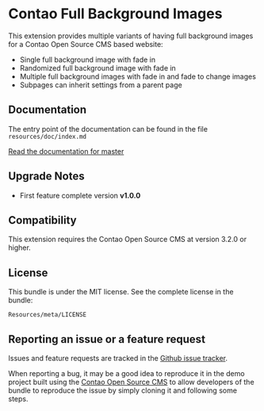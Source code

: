 Contao Full Background Images
==============

This extension provides multiple variants of having full background images for a Contao Open Source CMS based website:

* Single full background image with fade in
* Randomized full background image with fade in
* Multiple full background images with fade in and fade to change images
* Subpages can inherit settings from a parent page

Documentation
-------------

The entry point of the documentation can be found in the file `resources/doc/index.md`

[Read the documentation for master](https://github.com/bytehead/contao-full-background-images/blob/master/resources/doc/index.md)

Upgrade Notes
-------------

* First feature complete version **v1.0.0**

Compatibility
-------------

This extension requires the Contao Open Source CMS at version 3.2.0 or higher.

License
-------

This bundle is under the MIT license. See the complete license in the bundle:

    Resources/meta/LICENSE

Reporting an issue or a feature request
---------------------------------------

Issues and feature requests are tracked in the [Github issue tracker](https://github.com/bytehead/contao-full-background-images/issues).

When reporting a bug, it may be a good idea to reproduce it in the demo project
built using the [Contao Open Source CMS](https://github.com/contao/core)
to allow developers of the bundle to reproduce the issue by simply cloning it
and following some steps.
